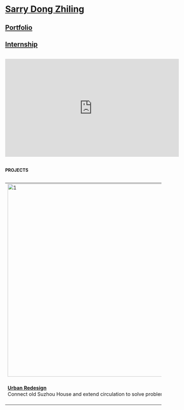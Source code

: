 
# <strong>[Sarry Dong Zhiling](https://steenblikrs.github.io/2021-Spring-Studio/students/Sarry/me)<strong>
 
## [Portfolio](https://steenblikrs.github.io/2021-Spring-Studio/students/Sarry/portfolio)

## [Internship](https://steenblikrs.github.io/2021-Spring-Studio/students/Sarry/internship)
 <br>
<iframe width="560" height="315" src="https://www.youtube.com/embed/aF9cKedBpz4" title="YouTube video player" frameborder="0" allow="accelerometer; autoplay; clipboard-write; encrypted-media; gyroscope; picture-in-picture" allowfullscreen></iframe>
 <br>
 <br>
 <br>
<strong>PROJECTS<strong> <br>
  <br>
<table>
<td><a href="https://steenblikrs.github.io/2021-Spring-Studio/students/Sarry/studiowork">
         <img alt="1" src="https://github.com/steenblikrs/2021-Spring-Studio/blob/gh-pages/students/Sarry/Files/cover%201.jpg?raw=true" width="620"></a>
      </td>
    <td><a href="https://steenblikrs.github.io/2021-Spring-Studio/students/Sarry/3Dengine">
         <img alt="2" src="https://github.com/steenblikrs/2021-Spring-Studio/blob/gh-pages/students/Sarry/Files/cover%203.jpg?raw=true" width="300"></a>
      </td>
    <td><a href="https://steenblikrs.github.io/2021-Spring-Studio/students/Sarry/spline">
         <img alt="3" src="https://github.com/steenblikrs/2021-Spring-Studio/blob/gh-pages/students/Sarry/Files/cover%202.jpg?raw=true" width="400"></a>
      </td>
  <tr> <td><strong><a href="https://steenblikrs.github.io/2021-Spring-Studio/students/Sarry/studiowork">Urban Redesign</a></strong>  <br/>Connect old Suzhou House and extend circulation to solve problems of density.
    </td>
    <td><strong><a href="https://steenblikrs.github.io/2021-Spring-Studio/students/Sarry/3Dengine">Fairy Tale Tree</a></strong><br/>    
A combination of my studio work in different semesters. They are all built on a endless tree.</td>
</td>
    <td><strong><a href="https://steenblikrs.github.io/2021-Spring-Studio/students/Sarry/spline">Small Works</a></strong><br/>    
Photo Collage, Meshroom,Spline, Photosphere and other project. Artificial intenlligence  change art.  </td>

